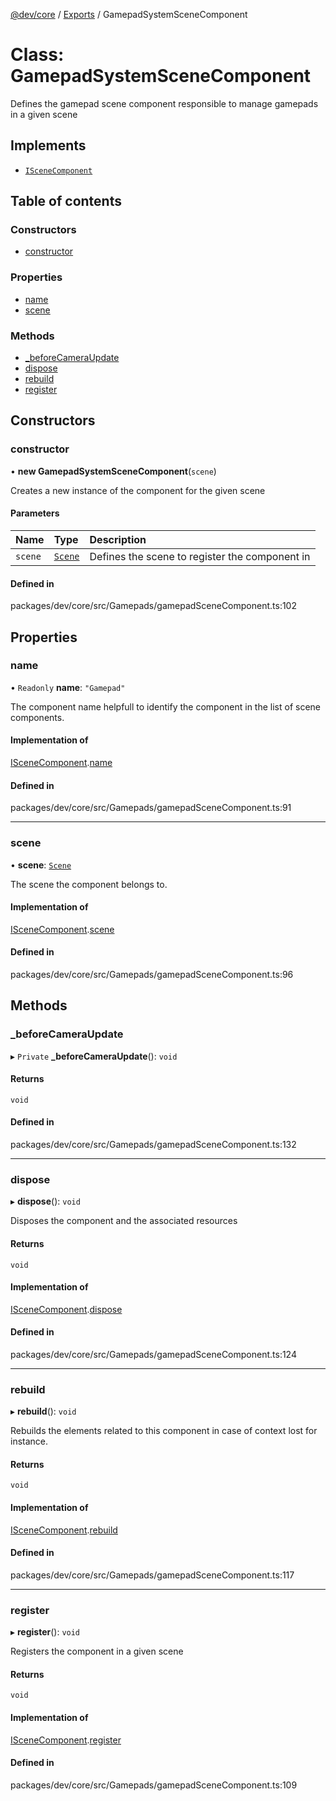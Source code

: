 [@dev/core](../README.md) / [Exports](../modules.md) / GamepadSystemSceneComponent

# Class: GamepadSystemSceneComponent

Defines the gamepad scene component responsible to manage gamepads in a given scene

## Implements

- [`ISceneComponent`](../interfaces/ISceneComponent.md)

## Table of contents

### Constructors

- [constructor](GamepadSystemSceneComponent.md#constructor)

### Properties

- [name](GamepadSystemSceneComponent.md#name)
- [scene](GamepadSystemSceneComponent.md#scene)

### Methods

- [\_beforeCameraUpdate](GamepadSystemSceneComponent.md#_beforecameraupdate)
- [dispose](GamepadSystemSceneComponent.md#dispose)
- [rebuild](GamepadSystemSceneComponent.md#rebuild)
- [register](GamepadSystemSceneComponent.md#register)

## Constructors

### constructor

• **new GamepadSystemSceneComponent**(`scene`)

Creates a new instance of the component for the given scene

#### Parameters

| Name | Type | Description |
| :------ | :------ | :------ |
| `scene` | [`Scene`](Scene.md) | Defines the scene to register the component in |

#### Defined in

packages/dev/core/src/Gamepads/gamepadSceneComponent.ts:102

## Properties

### name

• `Readonly` **name**: ``"Gamepad"``

The component name helpfull to identify the component in the list of scene components.

#### Implementation of

[ISceneComponent](../interfaces/ISceneComponent.md).[name](../interfaces/ISceneComponent.md#name)

#### Defined in

packages/dev/core/src/Gamepads/gamepadSceneComponent.ts:91

___

### scene

• **scene**: [`Scene`](Scene.md)

The scene the component belongs to.

#### Implementation of

[ISceneComponent](../interfaces/ISceneComponent.md).[scene](../interfaces/ISceneComponent.md#scene)

#### Defined in

packages/dev/core/src/Gamepads/gamepadSceneComponent.ts:96

## Methods

### \_beforeCameraUpdate

▸ `Private` **_beforeCameraUpdate**(): `void`

#### Returns

`void`

#### Defined in

packages/dev/core/src/Gamepads/gamepadSceneComponent.ts:132

___

### dispose

▸ **dispose**(): `void`

Disposes the component and the associated resources

#### Returns

`void`

#### Implementation of

[ISceneComponent](../interfaces/ISceneComponent.md).[dispose](../interfaces/ISceneComponent.md#dispose)

#### Defined in

packages/dev/core/src/Gamepads/gamepadSceneComponent.ts:124

___

### rebuild

▸ **rebuild**(): `void`

Rebuilds the elements related to this component in case of
context lost for instance.

#### Returns

`void`

#### Implementation of

[ISceneComponent](../interfaces/ISceneComponent.md).[rebuild](../interfaces/ISceneComponent.md#rebuild)

#### Defined in

packages/dev/core/src/Gamepads/gamepadSceneComponent.ts:117

___

### register

▸ **register**(): `void`

Registers the component in a given scene

#### Returns

`void`

#### Implementation of

[ISceneComponent](../interfaces/ISceneComponent.md).[register](../interfaces/ISceneComponent.md#register)

#### Defined in

packages/dev/core/src/Gamepads/gamepadSceneComponent.ts:109
